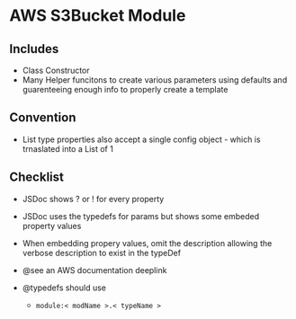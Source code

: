 # AWS S3Bucket Module

## Includes

- Class Constructor
- Many Helper funcitons to create various parameters using defaults and guarenteeing enough info to properly create a template

## Convention

- List type properties also accept a single config object - which is trnaslated into a List of 1

## Checklist

- JSDoc shows ? or ! for every property
- JSDoc uses the typedefs for params but shows some embeded property values
- When embedding propery values, omit the description allowing the verbose description to exist in the typeDef
- @see an AWS documentation deeplink
- @typedefs should use

  - `module:< modName >.< typeName >`
